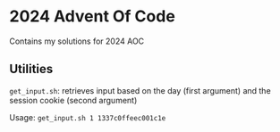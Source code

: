 # 2024 Advent Of Code
Contains my solutions for 2024 AOC

## Utilities
`get_input.sh`: retrieves input based on the day (first argument) and the session cookie (second argument)

Usage: `get_input.sh 1 1337c0ffeec001c1e`
